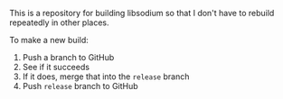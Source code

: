 This is a repository for building libsodium so that I don't have to rebuild repeatedly in other places.

To make a new build:

1. Push a branch to GitHub
2. See if it succeeds
3. If it does, merge that into the `release` branch
4. Push `release` branch to GitHub

